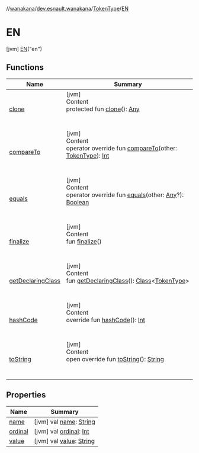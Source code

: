 //[wanakana](../../../index.md)/[dev.esnault.wanakana](../../index.md)/[TokenType](../index.md)/[EN](index.md)



# EN  
 [jvm] [EN](index.md)("en")  
   


## Functions  
  
|  Name|  Summary| 
|---|---|
| <a name="kotlin/Enum/clone/#/PointingToDeclaration/"></a>[clone](../-o-t-h-e-r/index.md#%5Bkotlin%2FEnum%2Fclone%2F%23%2FPointingToDeclaration%2F%5D%2FFunctions%2F382485239)| <a name="kotlin/Enum/clone/#/PointingToDeclaration/"></a>[jvm]  <br>Content  <br>protected fun [clone](../-o-t-h-e-r/index.md#%5Bkotlin%2FEnum%2Fclone%2F%23%2FPointingToDeclaration%2F%5D%2FFunctions%2F382485239)(): [Any](https://kotlinlang.org/api/latest/jvm/stdlib/kotlin/-any/index.html)  <br><br><br>
| <a name="kotlin/Enum/compareTo/#dev.esnault.wanakana.TokenType/PointingToDeclaration/"></a>[compareTo](../-o-t-h-e-r/index.md#%5Bkotlin%2FEnum%2FcompareTo%2F%23dev.esnault.wanakana.TokenType%2FPointingToDeclaration%2F%5D%2FFunctions%2F382485239)| <a name="kotlin/Enum/compareTo/#dev.esnault.wanakana.TokenType/PointingToDeclaration/"></a>[jvm]  <br>Content  <br>operator override fun [compareTo](../-o-t-h-e-r/index.md#%5Bkotlin%2FEnum%2FcompareTo%2F%23dev.esnault.wanakana.TokenType%2FPointingToDeclaration%2F%5D%2FFunctions%2F382485239)(other: [TokenType](../index.md)): [Int](https://kotlinlang.org/api/latest/jvm/stdlib/kotlin/-int/index.html)  <br><br><br>
| <a name="kotlin/Enum/equals/#kotlin.Any?/PointingToDeclaration/"></a>[equals](../-o-t-h-e-r/index.md#%5Bkotlin%2FEnum%2Fequals%2F%23kotlin.Any%3F%2FPointingToDeclaration%2F%5D%2FFunctions%2F382485239)| <a name="kotlin/Enum/equals/#kotlin.Any?/PointingToDeclaration/"></a>[jvm]  <br>Content  <br>operator override fun [equals](../-o-t-h-e-r/index.md#%5Bkotlin%2FEnum%2Fequals%2F%23kotlin.Any%3F%2FPointingToDeclaration%2F%5D%2FFunctions%2F382485239)(other: [Any](https://kotlinlang.org/api/latest/jvm/stdlib/kotlin/-any/index.html)?): [Boolean](https://kotlinlang.org/api/latest/jvm/stdlib/kotlin/-boolean/index.html)  <br><br><br>
| <a name="kotlin/Enum/finalize/#/PointingToDeclaration/"></a>[finalize](../-o-t-h-e-r/index.md#%5Bkotlin%2FEnum%2Ffinalize%2F%23%2FPointingToDeclaration%2F%5D%2FFunctions%2F382485239)| <a name="kotlin/Enum/finalize/#/PointingToDeclaration/"></a>[jvm]  <br>Content  <br>fun [finalize](../-o-t-h-e-r/index.md#%5Bkotlin%2FEnum%2Ffinalize%2F%23%2FPointingToDeclaration%2F%5D%2FFunctions%2F382485239)()  <br><br><br>
| <a name="kotlin/Enum/getDeclaringClass/#/PointingToDeclaration/"></a>[getDeclaringClass](../-o-t-h-e-r/index.md#%5Bkotlin%2FEnum%2FgetDeclaringClass%2F%23%2FPointingToDeclaration%2F%5D%2FFunctions%2F382485239)| <a name="kotlin/Enum/getDeclaringClass/#/PointingToDeclaration/"></a>[jvm]  <br>Content  <br>fun [getDeclaringClass](../-o-t-h-e-r/index.md#%5Bkotlin%2FEnum%2FgetDeclaringClass%2F%23%2FPointingToDeclaration%2F%5D%2FFunctions%2F382485239)(): [Class](https://docs.oracle.com/javase/8/docs/api/java/lang/Class.html)<[TokenType](../index.md)>  <br><br><br>
| <a name="kotlin/Enum/hashCode/#/PointingToDeclaration/"></a>[hashCode](../-o-t-h-e-r/index.md#%5Bkotlin%2FEnum%2FhashCode%2F%23%2FPointingToDeclaration%2F%5D%2FFunctions%2F382485239)| <a name="kotlin/Enum/hashCode/#/PointingToDeclaration/"></a>[jvm]  <br>Content  <br>override fun [hashCode](../-o-t-h-e-r/index.md#%5Bkotlin%2FEnum%2FhashCode%2F%23%2FPointingToDeclaration%2F%5D%2FFunctions%2F382485239)(): [Int](https://kotlinlang.org/api/latest/jvm/stdlib/kotlin/-int/index.html)  <br><br><br>
| <a name="kotlin/Enum/toString/#/PointingToDeclaration/"></a>[toString](../-o-t-h-e-r/index.md#%5Bkotlin%2FEnum%2FtoString%2F%23%2FPointingToDeclaration%2F%5D%2FFunctions%2F382485239)| <a name="kotlin/Enum/toString/#/PointingToDeclaration/"></a>[jvm]  <br>Content  <br>open override fun [toString](../-o-t-h-e-r/index.md#%5Bkotlin%2FEnum%2FtoString%2F%23%2FPointingToDeclaration%2F%5D%2FFunctions%2F382485239)(): [String](https://kotlinlang.org/api/latest/jvm/stdlib/kotlin/-string/index.html)  <br><br><br>


## Properties  
  
|  Name|  Summary| 
|---|---|
| <a name="dev.esnault.wanakana/TokenType.EN/name/#/PointingToDeclaration/"></a>[name](name.md)| <a name="dev.esnault.wanakana/TokenType.EN/name/#/PointingToDeclaration/"></a> [jvm] val [name](name.md): [String](https://kotlinlang.org/api/latest/jvm/stdlib/kotlin/-string/index.html)   <br>
| <a name="dev.esnault.wanakana/TokenType.EN/ordinal/#/PointingToDeclaration/"></a>[ordinal](ordinal.md)| <a name="dev.esnault.wanakana/TokenType.EN/ordinal/#/PointingToDeclaration/"></a> [jvm] val [ordinal](ordinal.md): [Int](https://kotlinlang.org/api/latest/jvm/stdlib/kotlin/-int/index.html)   <br>
| <a name="dev.esnault.wanakana/TokenType.EN/value/#/PointingToDeclaration/"></a>[value](value.md)| <a name="dev.esnault.wanakana/TokenType.EN/value/#/PointingToDeclaration/"></a> [jvm] val [value](value.md): [String](https://kotlinlang.org/api/latest/jvm/stdlib/kotlin/-string/index.html)   <br>

